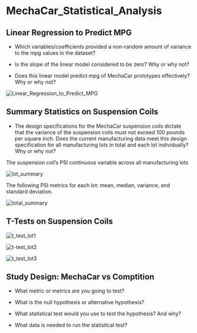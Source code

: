 # MechaCar_Statistical_Analysis
## Linear Regression to Predict MPG

* Which variables/coefficients provided a non-random amount of variance to the mpg values in the dataset?

* Is the slope of the linear model considered to be zero? Why or why not?

* Does this linear model predict mpg of MechaCar prototypes effectively? Why or why not?

![Linear_Regression_to_Predict_MPG](https://user-images.githubusercontent.com/92495807/170614094-a520ea10-5631-46ff-b4e8-93d23da38764.PNG)

## Summary Statistics on Suspension Coils

* The design specifications for the MechaCar suspension coils dictate that the variance of the suspension coils must not exceed 100     pounds per square inch. Does the current manufacturing data meet this design specification for all manufacturing lots in total and   each lot individually? Why or why not?

The suspension coil’s PSI continuous variable across all manufacturing lots

![lot_summary](https://user-images.githubusercontent.com/92495807/170616189-04013cb1-3bb2-419b-9eaa-614b4790782b.PNG)

The following PSI metrics for each lot: mean, median, variance, and standard deviation.

![total_summary](https://user-images.githubusercontent.com/92495807/170616199-6b3da341-f79b-4b6e-886f-2fd976308291.PNG)

## T-Tests on Suspension Coils

![t_test_lot1](https://user-images.githubusercontent.com/92495807/170616930-a7fbadfa-a850-44ce-b80a-ab09b14eb4e2.PNG)

![t-test_lot2](https://user-images.githubusercontent.com/92495807/170616934-cf974974-eba8-470e-83ab-a3681427ea5d.PNG)

![t_test_lot3](https://user-images.githubusercontent.com/92495807/170616942-a4387965-e879-478e-a51a-60ee133024cb.PNG)

## Study Design: MechaCar vs Comptition

* What metric or metrics are you going to test?

* What is the null hypothesis or alternative hypothesis?

* What statistical test would you use to test the hypothesis? And why?

*  What data is needed to run the statistical test?
